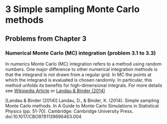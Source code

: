 # 3 Simple sampling Monte Carlo methods
## Problems from Chapter 3

### Numerical Monte Carlo (MC) integration (problem 3.1 to 3.3)
In numerics Monte Carlo (MC) integration refers to a method using random
numbers. One major difference to other numerical integration methods is that the
integrand is not drawn from a regular grid. In MC the points at which the
integrand is evaluated is chosen randomly. In particular, this method unfolds
its benefits for high-dimensional integrals. For more details see
[Wikipedia Article](https://en.wikipedia.org/wiki/Monte_Carlo_integration) or
[Landau & Binder (2014)](https://doi.org/10.1017/CBO9781139696463.004)



[Landau & Binder (2014)] Landau, D., & Binder, K. (2014).
Simple sampling Monte Carlo methods.
In A Guide to Monte Carlo Simulations in Statistical Physics (pp. 51-70).
Cambridge: Cambridge University Press.
doi:10.1017/CBO9781139696463.004
